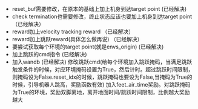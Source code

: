 * reset_buf需要修改，在原本的基础上加上机身到达target point (已经解决)
* check termination也需要修改，终止状态应该也要加上机身到达target point （已经解决）
* reward加上velocity tracking reward （已经解决）
* reward加上跳跃reward(具体怎么做再说) （已经解决）
* 要尝试获取每个环境的target point(就是envs_origin) (已经解决)
* 加上跳跃的cmd指令 (已经解决)
* 加入wandb (已经解决)
  修改跳跃cmd(给每个环境加入跳跃掩码，当满足跳跃触发条件的时候，对应环境掩码设置为True，然后计时。超过跳跃时间限制，则掩码设为False.reset_idx的时候，跳跃掩码也要设为False,当掩码为True的时候，引导机器人跳高，奖励函数有效)
  加入feet_air_time奖励。对跳跃掩码为True的环境，奖励双脚离地，离开地面时间/跳跃时间限制，比例越大奖励越大
